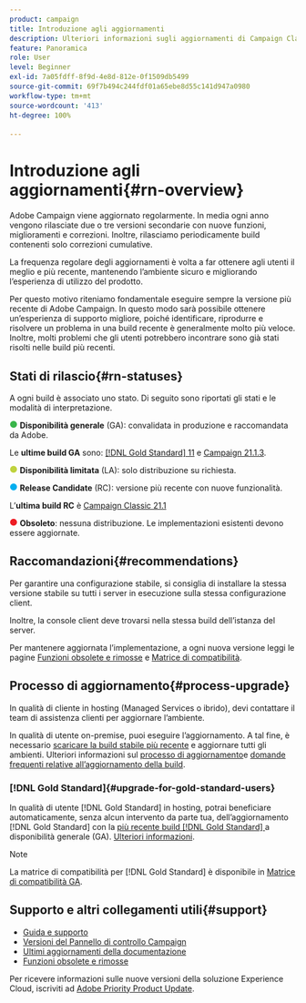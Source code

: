 ```yaml
---
product: campaign
title: Introduzione agli aggiornamenti
description: Ulteriori informazioni sugli aggiornamenti di Campaign Classic
feature: Panoramica
role: User
level: Beginner
exl-id: 7a05fdff-8f9d-4e8d-812e-0f1509db5499
source-git-commit: 69f7b494c244fdf01a65ebe8d55c141d947a0980
workflow-type: tm+mt
source-wordcount: '413'
ht-degree: 100%

---
```


# Introduzione agli aggiornamenti{#rn-overview}

 Adobe Campaign viene aggiornato regolarmente. In media ogni anno vengono rilasciate due o tre versioni secondarie con nuove funzioni, miglioramenti e correzioni. Inoltre, rilasciamo periodicamente build contenenti solo correzioni cumulative.

La frequenza regolare degli aggiornamenti è volta a far ottenere agli utenti il meglio e più recente, mantenendo l’ambiente sicuro e migliorando l’esperienza di utilizzo del prodotto.

Per questo motivo riteniamo fondamentale eseguire sempre la versione più recente di Adobe Campaign. In questo modo sarà possibile ottenere un’esperienza di supporto migliore, poiché identificare, riprodurre e risolvere un problema in una build recente è generalmente molto più veloce. Inoltre, molti problemi che gli utenti potrebbero incontrare sono già stati risolti nelle build più recenti.

## Stati di rilascio{#rn-statuses}

A ogni build è associato uno stato. Di seguito sono riportati gli stati e le modalità di interpretazione.

![](assets/do-not-localize/green3.png) **Disponibilità generale** (GA): convalidata in produzione e raccomandata da Adobe.

Le **ultime build GA** sono: [[!DNL Gold Standard]  11](../../rn/using/gold-standard.md) e [Campaign 21.1.3](../../rn/using/latest-release.md#release-21-1-3-build-9330).

![](assets/do-not-localize/limited3.png) **Disponibilità limitata** (LA): solo distribuzione su richiesta.

![](assets/do-not-localize/blue3.png) **Release Candidate** (RC): versione più recente con nuove funzionalità.

L’**ultima build RC** è [Campaign Classic 21.1](../../rn/using/latest-release.md)

![](assets/do-not-localize/red3.png) **Obsoleto**: nessuna distribuzione. Le implementazioni esistenti devono essere aggiornate.

## Raccomandazioni{#recommendations}

Per garantire una configurazione stabile, si consiglia di installare la stessa versione stabile su tutti i server in esecuzione sulla stessa configurazione client.

Inoltre, la console client deve trovarsi nella stessa build dell’istanza del server.

Per mantenere aggiornata l’implementazione, a ogni nuova versione leggi le pagine [Funzioni obsolete e rimosse](../../rn/using/deprecated-features.md) e [Matrice di compatibilità](../../rn/using/compatibility-matrix.md).

## Processo di aggiornamento{#process-upgrade}

In qualità di cliente in hosting (Managed Services o ibrido), devi contattare il team di assistenza clienti per aggiornare l’ambiente.

In qualità di utente on-premise, puoi eseguire l’aggiornamento. A tal fine, è necessario [scaricare la build stabile più recente](https://experience.adobe.com/#/downloads/content/software-distribution/en/campaign.html) e aggiornare tutti gli ambienti. Ulteriori informazioni sul [processo di aggiornamento](../../production/using/build-upgrade.md)e [domande frequenti relative all’aggiornamento della build](../../platform/using/faq-build-upgrade.md).

### [!DNL Gold Standard]{#upgrade-for-gold-standard-users}

In qualità di utente [!DNL Gold Standard] in hosting, potrai beneficiare automaticamente, senza alcun intervento da parte tua, dell’aggiornamento [!DNL Gold Standard] con la [più recente build  [!DNL Gold Standard] ](../../rn/using/gold-standard.md#gs-11) a disponibilità generale (GA). [Ulteriori informazioni](../../rn/using/gs-overview.md).

>[!NOTE]
>La matrice di compatibilità per [!DNL Gold Standard] è disponibile in [Matrice di compatibilità GA](../../rn/using/compatibility-matrix-gs.md).

## Supporto e altri collegamenti utili{#support}

* [Guida e supporto](../../support.md)
* [Versioni del Pannello di controllo Campaign](https://experienceleague.adobe.com/docs/control-panel/using/release-notes.html?lang=it)
* [Ultimi aggiornamenti della documentazione](../../rn/using/documentation-updates.md)
* [Funzioni obsolete e rimosse](../../rn/using/deprecated-features.md)

Per ricevere informazioni sulle nuove versioni della soluzione Experience Cloud, iscriviti ad [Adobe Priority Product Update](https://www.adobe.com/it/subscription/priority-product-update.html).
